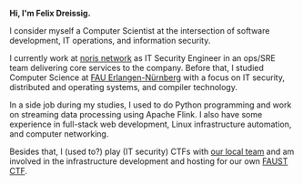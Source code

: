 **Hi, I'm Felix Dreissig.**

I consider myself a Computer Scientist at the intersection of software development, IT operations, and information security.

I currently work at [noris network](https://www.noris.de/) as IT Security Engineer in an ops/SRE team delivering core services to the company. Before that, I studied Computer Science at [FAU Erlangen-Nürnberg](https://www.fau.eu/) with a focus on IT security, distributed and operating systems, and compiler technology.

In a side job during my studies, I used to do Python programming and work on streaming data processing using Apache Flink. I also have some experience in full-stack web development, Linux infrastructure automation, and computer networking.

Besides that, I (used to?) play (IT security) CTFs with [our local team](https://faust.cs.fau.de) and am involved in the infrastructure development and hosting for our own [FAUST CTF](https://www.faustctf.net).

